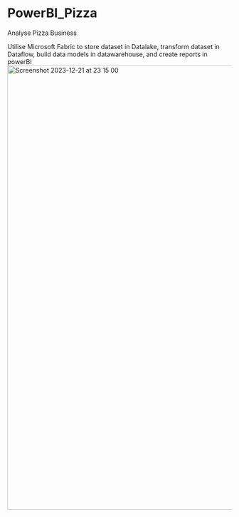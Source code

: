 # PowerBI_Pizza
Analyse Pizza Business

Utilise Microsoft Fabric to store dataset in Datalake, transform dataset in Dataflow, build data models in datawarehouse, and create reports in powerBI
<img width="998" alt="Screenshot 2023-12-21 at 23 15 00" src="https://github.com/Linhholi/PowerBI_Pizza/assets/103567688/975e13c7-e6dd-4142-bc58-5ef795c12bf5">
